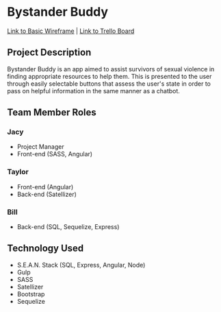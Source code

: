 # Bystander Buddy

[Link to Basic Wireframe](http://imgur.com/a/6DQAQ) | 
[Link to Trello Board](https://trello.com/b/G7MfoRFP/project-three-buddy-app)

## Project Description 
Bystander Buddy is an app aimed to assist survivors of sexual violence in finding appropriate resources to help them. This is presented to the user through easily selectable buttons that assess the user's state in order to pass on helpful information in the same manner as a chatbot.  

## Team Member Roles 
### Jacy
  * Project Manager
  * Front-end (SASS, Angular)
  
### Taylor 
  * Front-end (Angular)
  * Back-end (Satellizer)

### Bill 
  * Back-end (SQL, Sequelize, Express)

## Technology Used
- S.E.A.N. Stack (SQL, Express, Angular, Node)
- Gulp 
- SASS
- Satellizer
- Bootstrap
- Sequelize 
